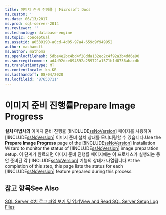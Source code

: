 ```yaml
---
title: 이미지 준비 진행률 | Microsoft Docs
ms.custom: ''
ms.date: 06/13/2017
ms.prod: sql-server-2014
ms.reviewer: ''
ms.technology: database-engine
ms.topic: conceptual
ms.assetid: a0539190-a0cd-4d05-97a4-659d9f949952
author: mashamsft
ms.author: mathoma
ms.openlocfilehash: 5dbe4e2bc4bd4f28dda132ec2c4f92a3b4dd6e90
ms.sourcegitcommit: ad4d92dce894592a259721a1571b1d8736abacdb
ms.translationtype: MT
ms.contentlocale: ko-KR
ms.lasthandoff: 08/04/2020
ms.locfileid: "87653711"
---
```

# <a name="prepare-image-progress"></a><span data-ttu-id="05b70-102">이미지 준비 진행률</span><span class="sxs-lookup"><span data-stu-id="05b70-102">Prepare Image Progress</span></span>
  <span data-ttu-id="05b70-103">**설치 마법사의** 이미지 준비 진행률 [!INCLUDE[ssNoVersion](../../includes/ssnoversion-md.md)] 페이지를 사용하여 [!INCLUDE[ssNoVersion](../../includes/ssnoversion-md.md)] 이미지 준비 설치 상태를 모니터링할 수 있습니다.</span><span class="sxs-lookup"><span data-stu-id="05b70-103">Use the **Prepare Image Progress** page of the [!INCLUDE[ssNoVersion](../../includes/ssnoversion-md.md)] Installation Wizard to monitor the status of [!INCLUDE[ssNoVersion](../../includes/ssnoversion-md.md)] image preparation setup.</span></span> <span data-ttu-id="05b70-104">이 단계가 완료되면 이미지 준비 진행률 페이지에는 이 프로세스가 실행되는 동안 준비된 각 [!INCLUDE[ssNoVersion](../../includes/ssnoversion-md.md)] 기능의 상태가 나열됩니다.</span><span class="sxs-lookup"><span data-stu-id="05b70-104">At the completion of this step, this page lists the status for each [!INCLUDE[ssNoVersion](../../includes/ssnoversion-md.md)] feature prepared during this process.</span></span>  
  
## <a name="see-also"></a><span data-ttu-id="05b70-105">참고 항목</span><span class="sxs-lookup"><span data-stu-id="05b70-105">See Also</span></span>  
 [<span data-ttu-id="05b70-106">SQL Server 설치 로그 파일 보기 및 읽기</span><span class="sxs-lookup"><span data-stu-id="05b70-106">View and Read SQL Server Setup Log Files</span></span>](../../database-engine/install-windows/view-and-read-sql-server-setup-log-files.md)  
  
  
